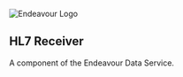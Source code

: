 ![Endeavour Logo](http://www.endeavourhealth.org/github/logo-text-left-cropped.png)

## HL7 Receiver

A component of the Endeavour Data Service.
